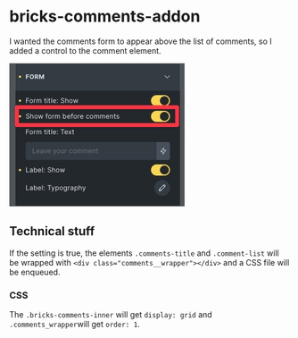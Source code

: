 # bricks-comments-addon

I wanted the comments form to appear above the list of comments, so I added a control to the comment element.

![image](assets/screenshot-bricks-editor.jpg)

## Technical stuff

If the setting is true, the elements `.comments-title` and `.comment-list` will be wrapped with `<div
class="comments__wrapper"></div>` and a CSS file will be enqueued.

### CSS

The `.bricks-comments-inner` will get `display: grid` and `.comments_wrapper`will get `order: 1`.